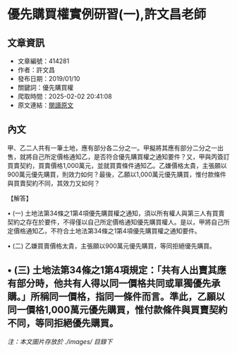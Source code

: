 # 優先購買權實例研習(一),許文昌老師

## 文章資訊
- 文章編號：414281
- 作者：許文昌
- 發布日期：2019/01/10
- 關鍵詞：優先購買權
- 爬取時間：2025-02-02 20:41:08
- 原文連結：[閱讀原文](https://real-estate.get.com.tw/Columns/detail.aspx?no=414281)

## 內文
甲、乙二人共有一筆土地，應有部分各二分之一。甲擬將其應有部分二分之一出售，就將自己所定價格通知乙，是否符合優先購買權之通知要件？又，甲與丙簽訂買賣契約，買賣價格1,000萬元，並就買賣條件通知乙。乙嫌價格太貴，主張願以900萬元優先購買，則效力如何？最後，乙願以1,000萬元優先購買，惟付款條件與買賣契約不同，其效力又如何？

【解答】

• (一) 土地法第34條之1第4項優先購買權之通知，須以所有權人與第三人有買賣契約之存在於要件，不得僅以自己所定價格通知優先購買權人。是以，甲將自己所定價格通知乙，不符合土地法第34條之1第4項優先購買權之通知要件。

• (二) 乙嫌買賣價格太貴，主張願以900萬元優先購買，等同拒絕優先購買。

• (三) 土地法第34條之1第4項規定：「共有人出賣其應有部分時，他共有人得以同一價格共同或單獨優先承購。」所稱同一價格，指同一條件而言。準此，乙願以同一價格1,000萬元優先購買，惟付款條件與買賣契約不同，等同拒絕優先購買。
---
*注：本文圖片存放於 ./images/ 目錄下*
